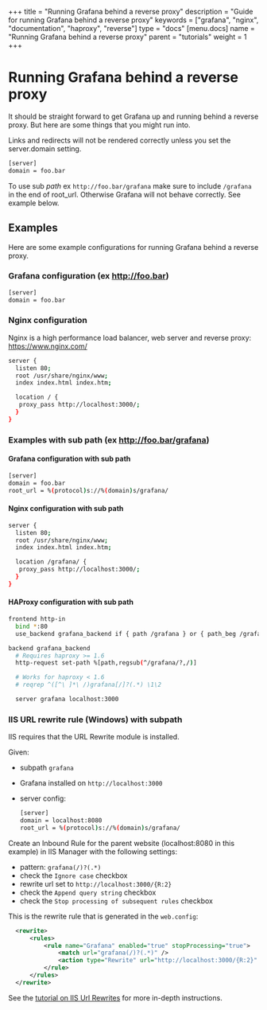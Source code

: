 +++
title = "Running Grafana behind a reverse proxy"
description = "Guide for running Grafana behind a reverse proxy"
keywords = ["grafana", "nginx", "documentation", "haproxy", "reverse"]
type = "docs"
[menu.docs]
name = "Running Grafana behind a reverse proxy"
parent = "tutorials"
weight = 1
+++


# Running Grafana behind a reverse proxy

It should be straight forward to get Grafana up and running behind a reverse proxy. But here are some things that you might run into.

Links and redirects will not be rendered correctly unless you set the server.domain setting.
```bash
[server]
domain = foo.bar
```

To use sub *path* ex `http://foo.bar/grafana` make sure to include `/grafana` in the end of root_url.
Otherwise Grafana will not behave correctly. See example below.

## Examples
Here are some example configurations for running Grafana behind a reverse proxy.

### Grafana configuration (ex http://foo.bar)

```bash
[server]
domain = foo.bar
```

### Nginx configuration

Nginx is a high performance load balancer, web server and reverse proxy: https://www.nginx.com/

```bash
server {
  listen 80;
  root /usr/share/nginx/www;
  index index.html index.htm;

  location / {
   proxy_pass http://localhost:3000/;
  }
}
```

### Examples with **sub path** (ex http://foo.bar/grafana)

#### Grafana configuration with sub path
```bash
[server]
domain = foo.bar
root_url = %(protocol)s://%(domain)s/grafana/
```

#### Nginx configuration with sub path
```bash
server {
  listen 80;
  root /usr/share/nginx/www;
  index index.html index.htm;

  location /grafana/ {
   proxy_pass http://localhost:3000/;
  }
}
```

#### HAProxy configuration with sub path
```bash
frontend http-in
  bind *:80
  use_backend grafana_backend if { path /grafana } or { path_beg /grafana/ }

backend grafana_backend
  # Requires haproxy >= 1.6
  http-request set-path %[path,regsub(^/grafana/?,/)]

  # Works for haproxy < 1.6
  # reqrep ^([^\ ]*\ /)grafana[/]?(.*) \1\2

  server grafana localhost:3000
```

### IIS URL rewrite rule (Windows) with subpath

IIS requires that the URL Rewrite module is installed.

Given:

- subpath `grafana`
- Grafana installed on `http://localhost:3000`
- server config:

    ```bash
    [server]
    domain = localhost:8080
    root_url = %(protocol)s://%(domain)s/grafana/
    ```

Create an Inbound Rule for the parent website (localhost:8080 in this example) in IIS Manager with the following settings:

- pattern: `grafana(/)?(.*)`
- check the `Ignore case` checkbox
- rewrite url set to `http://localhost:3000/{R:2}`
- check the `Append query string` checkbox
- check the `Stop processing of subsequent rules` checkbox

This is the rewrite rule that is generated in the `web.config`:

```xml
  <rewrite>
      <rules>
          <rule name="Grafana" enabled="true" stopProcessing="true">
              <match url="grafana(/)?(.*)" />
              <action type="Rewrite" url="http://localhost:3000/{R:2}" logRewrittenUrl="false" />
          </rule>
      </rules>
  </rewrite>
```

See the [tutorial on IIS Url Rewrites](http://docs.grafana.org/tutorials/iis/) for more in-depth instructions.
